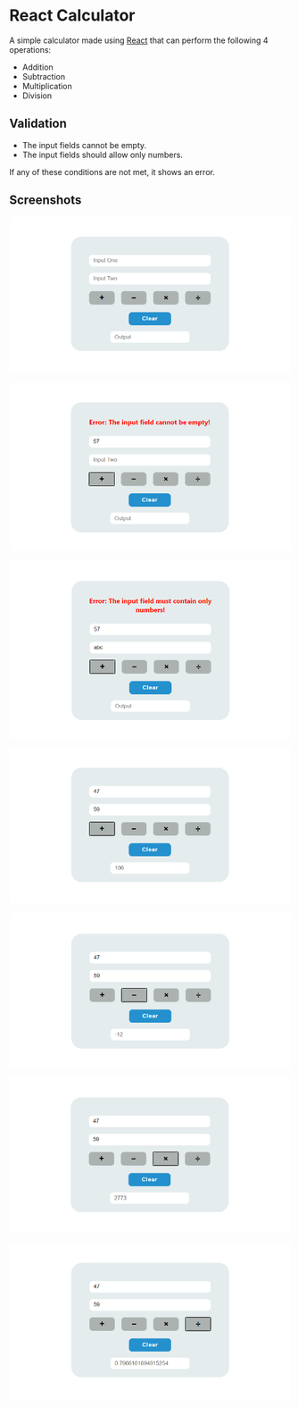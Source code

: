 # React Calculator

A simple calculator made using [React](https://reactjs.org/) that can perform the following 4 operations:

- Addition
- Subtraction
- Multiplication
- Division

## Validation

- The input fields cannot be empty.
- The input fields should allow only numbers.

If any of these conditions are not met, it shows an error.

## Screenshots

![Calculator](./public/calc.png)

![Error1](./public/error1.png)

![Error2](./public/error2.png)

![Addition](./public/addition.png)

![Subtraction](./public/subtraction.png)

![Multiplication](./public/multiplication.png)

![Division](./public/division.png)
